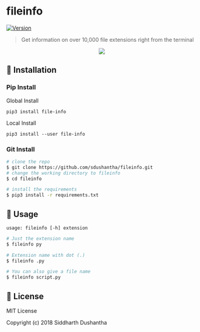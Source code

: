# fileinfo

[![Version](https://img.shields.io/badge/release-v1.1.1-blue.svg)](https://pypi.org/project/file-info/)

> Get information on over 10,000 file extensions right from the terminal
<p align="center">
<a href="https://asciinema.org/a/213827">
<img src="https://user-images.githubusercontent.com/27065646/49069660-1a625400-f22a-11e8-9607-857fd50e712d.png">
</a>
</p>


## 💾 Installation

### Pip Install

Global Install

```pip3 install file-info```

Local Install

```pip3 install --user file-info```

### Git Install

```bash
# clone the repo
$ git clone https://github.com/sdushantha/fileinfo.git
# change the working directory to fileinfo
$ cd fileinfo

# install the requirements
$ pip3 install -r requirements.txt
```


## 🔨 Usage

```
usage: fileinfo [-h] extension
```

```bash
# Just the extension name
$ fileinfo py

# Extension name with dot (.)
$ fileinfo .py

# You can also give a file name
$ fileinfo script.py
```



## 📜 License
MIT License

Copyright (c) 2018 Siddharth Dushantha
